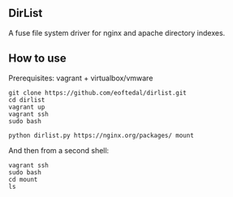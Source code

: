 DirList
-------

A fuse file system driver for nginx and apache directory indexes.

How to use
----------

Prerequisites: vagrant + virtualbox/vmware

```
git clone https://github.com/eoftedal/dirlist.git
cd dirlist
vagrant up
vagrant ssh
sudo bash

python dirlist.py https://nginx.org/packages/ mount
```
And then from a second shell:
```
vagrant ssh
sudo bash
cd mount
ls
```
